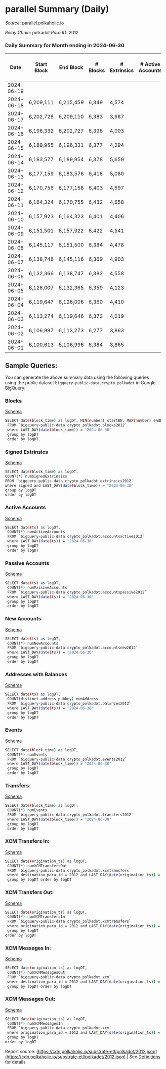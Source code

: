 # parallel Summary (Daily)

_Source_: [parallel.polkaholic.io](https://parallel.polkaholic.io)

*Relay Chain*: polkadot
*Para ID*: 2012



### Daily Summary for Month ending in 2024-06-30


| Date    | Start Block | End Block | # Blocks | # Extrinsics | # Active Accounts | # Passive Accounts | # New Accounts | # Addresses | # Events  | # Transfers ($USD) | # XCM Transfers In ($USD) | # XCM Transfers Out ($USD) | # XCM In | # XCM Out | Issues |
|---------|-------------|-----------|----------|--------------|-------------------|--------------------|----------------|-------------|-----------|--------------------|---------------------------|----------------------------|----------|-----------|--------|
| 2024-06-19 |  |  |  |  |  |  |  |  |  |   |   |   |  |  |  |
| 2024-06-18 | 6,209,111 | 6,215,459 | 6,349 | 4,574 |  |  |  | 51,324 | 38,853 | 600  |   |   |  |  |  |
| 2024-06-17 | 6,202,728 | 6,209,110 | 6,383 | 3,987 |  |  |  | 51,317 | 35,827 | 495  |   |   |  |  |  |
| 2024-06-16 | 6,196,332 | 6,202,727 | 6,396 | 4,003 |  |  |  | 51,315 | 35,788 | 502  |   |   |  |  |  |
| 2024-06-15 | 6,189,955 | 6,196,331 | 6,377 | 4,294 |  |  |  | 51,313 | 37,739 | 744  |   |   |  |  |  |
| 2024-06-14 | 6,183,577 | 6,189,954 | 6,378 | 5,659 |  |  |  | 51,313 | 44,768 | 381  |   |   |  |  |  |
| 2024-06-13 | 6,177,159 | 6,183,576 | 6,418 | 5,080 |  |  |  | 51,313 | 41,446 | 323  |   |   |  |  |  |
| 2024-06-12 | 6,170,756 | 6,177,158 | 6,403 | 4,597 |  |  |  | 51,312 | 39,724 | 799  |   |   |  |  |  |
| 2024-06-11 | 6,164,324 | 6,170,755 | 6,432 | 4,658 |  |  |  | 51,308 | 40,381 | 955  |   |   |  |  |  |
| 2024-06-10 | 6,157,923 | 6,164,323 | 6,401 | 4,406 |  |  |  | 51,308 | 38,634 | 724  |   |   |  |  |  |
| 2024-06-09 | 6,151,501 | 6,157,922 | 6,422 | 4,541 |  |  |  | 51,306 | 38,842 | 561  |   |   |  |  |  |
| 2024-06-08 | 6,145,117 | 6,151,500 | 6,384 | 4,478 |  |  |  | 51,306 | 38,165 | 524  |   |   |  |  |  |
| 2024-06-07 | 6,138,748 | 6,145,116 | 6,369 | 4,903 |  |  |  | 51,307 | 41,266 | 857  |   |   |  |  |  |
| 2024-06-06 | 6,132,366 | 6,138,747 | 6,382 | 4,558 |  |  |  | 51,307 | 38,699 | 407  |   |   |  |  |  |
| 2024-06-05 | 6,126,007 | 6,132,365 | 6,359 | 4,123 |  |  |  | 51,302 | 36,611 | 641  |   |   |  |  |  |
| 2024-06-04 | 6,119,647 | 6,126,006 | 6,360 | 4,410 |  |  |  | 51,300 | 38,502 | 714  |   |   |  |  |  |
| 2024-06-03 | 6,113,274 | 6,119,646 | 6,373 | 4,019 |  |  |  | 51,296 | 35,425 | 381  |   |   |  |  |  |
| 2024-06-02 | 6,106,997 | 6,113,273 | 6,277 | 3,863 |  |  |  | 51,295 | 34,513 | 390  |   |   |  |  |  |
| 2024-06-01 | 6,100,613 | 6,106,996 | 6,384 | 3,865 |  |  |  | 51,292 | 34,270 | 154  |   |   |  |  |  |

## Sample Queries:
You can generate the above summary data using the following queries using the public dataset `bigquery-public-data.crypto_polkadot` in Google BigQuery:


### Blocks 

[Schema](https://github.com/colorfulnotion/substrate-etl/blob/main/schema/blocks.json)

```bash
SELECT date(block_time) as logDT, MIN(number) startBN, MAX(number) endBN, COUNT(*) numBlocks 
 FROM `bigquery-public-data.crypto_polkadot.blocks2012`  
 where LAST_DAY(date(block_time)) = "2024-06-30" 
 group by logDT 
 order by logDT
```

### Signed Extrinsics 

[Schema](https://github.com/colorfulnotion/substrate-etl/blob/main/schema/extrinsics.json)

```bash
SELECT date(block_time) as logDT, 
COUNT(*) numSignedExtrinsics 
FROM `bigquery-public-data.crypto_polkadot.extrinsics2012`  
where signed and LAST_DAY(date(block_time)) = "2024-06-30" 
group by logDT 
order by logDT
```

### Active Accounts 

[Schema](https://github.com/colorfulnotion/substrate-etl/blob/main/schema/accountsactive.json)

```bash
SELECT date(ts) as logDT, 
 COUNT(*) numActiveAccounts 
 FROM `bigquery-public-data.crypto_polkadot.accountsactive2012` 
 where LAST_DAY(date(ts)) = "2024-06-30" 
 group by logDT 
 order by logDT
```

### Passive Accounts 

[Schema](https://github.com/colorfulnotion/substrate-etl/blob/main/schema/accountspassive.json)

```bash
SELECT date(ts) as logDT, 
 COUNT(*) numPassiveAccounts 
 FROM `bigquery-public-data.crypto_polkadot.accountspassive2012` 
 where LAST_DAY(date(ts)) = "2024-06-30" 
 group by logDT 
 order by logDT
```

### New Accounts 

[Schema](https://github.com/colorfulnotion/substrate-etl/blob/main/schema/accountsnew.json)

```bash
SELECT date(ts) as logDT, 
 COUNT(*) numNewAccounts 
 FROM `bigquery-public-data.crypto_polkadot.accountsnew2012` 
 where LAST_DAY(date(ts)) = "2024-06-30" 
 group by logDT
 order by logDT
```

### Addresses with Balances 

[Schema](https://github.com/colorfulnotion/substrate-etl/blob/main/schema/balances.json)

```bash
SELECT date(ts) as logDT,
 COUNT(distinct address_pubkey) numAddress 
 FROM `bigquery-public-data.crypto_polkadot.balances2012` 
 where LAST_DAY(date(ts)) = "2024-06-30" 
 group by logDT 
 order by logDT
```

### Events 

[Schema](https://github.com/colorfulnotion/substrate-etl/blob/main/schema/events.json)

```bash
SELECT date(block_time) as logDT, 
 COUNT(*) numEvents 
 FROM `bigquery-public-data.crypto_polkadot.events2012` 
 where LAST_DAY(date(block_time)) = "2024-06-30" 
 group by logDT 
 order by logDT
```

### Transfers:

[Schema](https://github.com/colorfulnotion/substrate-etl/blob/main/schema/transfers.json)

```bash
SELECT date(block_time) as logDT, 
 COUNT(*) numEvents 
 FROM `bigquery-public-data.crypto_polkadot.transfers2012` 
 where LAST_DAY(date(block_time)) = "2024-06-30" 
 group by logDT 
 order by logDT
```

### XCM Transfers In: 

[Schema](https://github.com/colorfulnotion/substrate-etl/blob/main/schema/xcmtransfers.json)

```bash
SELECT date(origination_ts) as logDT, 
 COUNT(*) numXCMTransfersOut 
 FROM `bigquery-public-data.crypto_polkadot.xcmtransfers` 
 where destination_para_id = 2012 and LAST_DAY(date(origination_ts)) = "2024-06-30" 
 group by logDT order by logDT
```

### XCM Transfers Out: 

[Schema](https://github.com/colorfulnotion/substrate-etl/blob/main/schema/xcmtransfers.json)

```bash
SELECT date(origination_ts) as logDT, 
 COUNT(*) numXCMTransfersIn 
 FROM `bigquery-public-data.crypto_polkadot.xcmtransfers` 
 where origination_para_id = 2012 and LAST_DAY(date(origination_ts)) = "2024-06-30" 
 group by logDT 
order by logDT
```

### XCM Messages In: 

[Schema](https://github.com/colorfulnotion/substrate-etl/blob/main/schema/xcm.json)

```bash
SELECT date(origination_ts) as logDT, 
 COUNT(*) numXCMMessagesOut 
 FROM `bigquery-public-data.crypto_polkadot.xcm` 
 where destination_para_id = 2012 and LAST_DAY(date(origination_ts)) = "2024-06-30" 
 group by logDT order by logDT
```

### XCM Messages Out: 

[Schema](https://github.com/colorfulnotion/substrate-etl/blob/main/schema/xcm.json)

```bash
SELECT date(origination_ts) as logDT, 
 COUNT(*) numXCMMessagesIn 
 FROM `bigquery-public-data.crypto_polkadot.xcm` 
 where origination_para_id = 2012 and LAST_DAY(date(origination_ts)) = "2024-06-30" 
 group by logDT 
order by logDT
```


Report source: [https://cdn.polkaholic.io/substrate-etl/polkadot/2012.json](https://cdn.polkaholic.io/substrate-etl/polkadot/2012.json) | See [Definitions](/DEFINITIONS.md) for details
